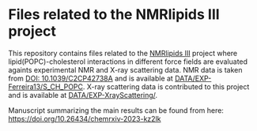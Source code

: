 # Files related to the NMRlipids III project 

This repository contains files related to the [NMRlipids III](www.nmrlipids.blogspot.fi) project where lipid(POPC)-cholesterol interactions in different force fields are evaluated againts experimental NMR and X-ray scattering data. NMR data is taken from [DOI: 10.1039/C2CP42738A]( https://doi.org/10.1039/C2CP42738A) and is available at [DATA/EXP-Ferreira13/S_CH_POPC](https://github.com/NMRLipids/NmrLipidsCholXray/tree/master/DATA/EXP-Ferreira13/S_CH_POPC). X-ray scattering data is contributed to this project and is available at [DATA/EXP-XrayScattering/](https://github.com/NMRLipids/NmrLipidsCholXray/tree/master/DATA/EXP-XrayScattering/).

Manuscript summarizing the main results can be found from here: https://doi.org/10.26434/chemrxiv-2023-kz2lk
